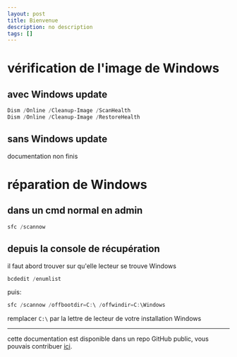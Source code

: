 ```yaml
---
layout: post
title: Bienvenue
description: no description
tags: []
---
```




# vérification de l'image de Windows

## avec Windows update

```powershell
Dism /Online /Cleanup-Image /ScanHealth
Dism /Online /Cleanup-Image /RestoreHealth
```

## sans Windows update
documentation non finis


# réparation de Windows

## dans un cmd normal en admin

```powershell
sfc /scannow
```

## depuis la console de récupération

il faut abord trouver sur qu'elle lecteur se trouve Windows
```powershell
bcdedit /enumlist
```

puis:

```powershell
sfc /scannow /offbootdir=C:\ /offwindir=C:\Windows
```

remplacer `C:\` par la lettre de lecteur de votre installation Windows

---

cette documentation est disponible dans un repo GitHub public, vous pouvais contribuer [ici](https://github.com/louino2478/tuto/tree/master/_posts).
